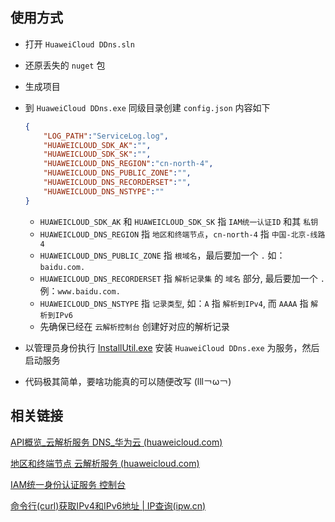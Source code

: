 ## 使用方式

* 打开 `HuaweiCloud DDns.sln`

* 还原丢失的 `nuget` 包

* 生成项目

* 到 `HuaweiCloud DDns.exe` 同级目录创建 `config.json` 内容如下

  ```json
  {
      "LOG_PATH":"ServiceLog.log",
      "HUAWEICLOUD_SDK_AK":"",
      "HUAWEICLOUD_SDK_SK":"",
      "HUAWEICLOUD_DNS_REGION":"cn-north-4",
      "HUAWEICLOUD_DNS_PUBLIC_ZONE":"",
      "HUAWEICLOUD_DNS_RECORDERSET":"",
      "HUAWEICLOUD_DNS_NSTYPE":""
  }
  ```

  * `HUAWEICLOUD_SDK_AK` 和 `HUAWEICLOUD_SDK_SK` 指 `IAM统一认证ID` 和其 `私钥`
  * `HUAWEICLOUD_DNS_REGION` 指 `地区和终端节点`，`cn-north-4` 指 `中国-北京-线路4`
  * `HUAWEICLOUD_DNS_PUBLIC_ZONE` 指 `根域名`，最后要加一个 `.` 如：`baidu.com.`
  * `HUAWEICLOUD_DNS_RECORDERSET` 指 `解析记录集` 的 `域名` 部分, 最后要加一个 `.` 例：`www.baidu.com.`
  * `HUAWEICLOUD_DNS_NSTYPE` 指 `记录类型`, 如：`A` 指 `解析到IPv4`, 而 `AAAA` 指 `解析到IPv6`
  * 先确保已经在 `云解析控制台` 创建好对应的解析记录

* 以管理员身份执行 [InstallUtil.exe](https://learn.microsoft.com/zh-cn/dotnet/framework/tools/installutil-exe-installer-tool) 安装 `HuaweiCloud DDns.exe` 为服务，然后启动服务

* 代码极其简单，要啥功能真的可以随便改写 (lll￢ω￢)

## 相关链接

[API概览_云解析服务 DNS_华为云 (huaweicloud.com)](https://support.huaweicloud.com/api-dns/zh-cn_topic_0132421999.html)

[地区和终端节点 云解析服务 (huaweicloud.com)](https://console.huaweicloud.com/apiexplorer/#/endpoint/DNS)

[IAM统一身份认证服务 控制台](https://console.huaweicloud.com/iam)

[命令行(curl)获取IPv4和IPv6地址 | IP查询(ipw.cn)](https://ipw.cn/doc/ipv6/user/cmd_getip.html)